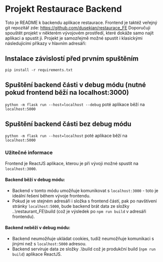 # Projekt Restaurace Backend
Toto je README k backendu aplikace restaurace. Frontend je taktéž veřejný git repozitář zde: https://github.com/dusekjan/restaurace_FE
Doporučuji spouštět projekt v některém vývojovém prostředí, které dokáže samo najít aplikaci a spustit ji. 
Projekt je samozřejmě možné spustit i klasickými následujícími příkazy v hlavním adresáři:

## Instalace závislostí před prvním spuštěním
`pip install -r requirements.txt`

## Spuštění backend části v debug módu (nutné pokud frontend běží na localhost:3000)
`python -m flask run --host=localhost --debug` poté aplikace běží na `localhost:5000`

## Spuštění backend části bez debug módu
`python -m flask run --host=localhost` poté aplikace běží na `localhost:5000`

### Užitečné informace
Frontend je ReactJS aplikace, kterou je při vývoji možné spustit na `localhost:3000`.
#### Backend běží v debug módu:
 - Backend v tomto módu umožňuje komunikovat s `localhost:3000` - toto je ideální řešení během vývoje frontendu. 
 - Pokud je ve stejném adresáři i složka s frontend částí, pak po navštívení stránky `localhost:5000`, bude backend brát data ze složky ..\restaurant_FE\build 
 (což je výsledek po `npm run build` v adresáři frontendu). 
#### Backend neběží v debug módu:
 - Backend neumožňuje ukládat cookies, tudíž neumožňuje komunikaci s jinými než s `localhost:5000` adresou.
 - Backend servíruje data ze složky .\build což je produkční build (`npm run build`) aplikace ReactJS.
